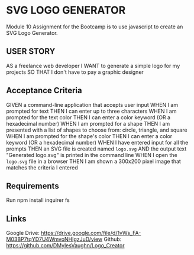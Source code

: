 # SVG LOGO GENERATOR

Module 10 Assignment for the Bootcamp is to use javascript to create an SVG Logo Generator. 

##  USER STORY

AS a freelance web developer
I WANT to generate a simple logo for my projects
SO THAT I don't have to pay a graphic designer

## Acceptance Criteria

GIVEN a command-line application that accepts user input
WHEN I am prompted for text
THEN I can enter up to three characters
WHEN I am prompted for the text color
THEN I can enter a color keyword (OR a hexadecimal number)
WHEN I am prompted for a shape
THEN I am presented with a list of shapes to choose from: circle, triangle, and square
WHEN I am prompted for the shape's color
THEN I can enter a color keyword (OR a hexadecimal number)
WHEN I have entered input for all the prompts
THEN an SVG file is created named `logo.svg`
AND the output text "Generated logo.svg" is printed in the command line
WHEN I open the `logo.svg` file in a browser
THEN I am shown a 300x200 pixel image that matches the criteria I entered

## Requirements 

Run npm install inquirer fs

## Links
Google Drive: https://drive.google.com/file/d/1vWs_FA-M03BP7tqYD7U4WmvoNHIgzJuD/view
Github: https://github.com/DMylesVaughn/Logo_Creator


